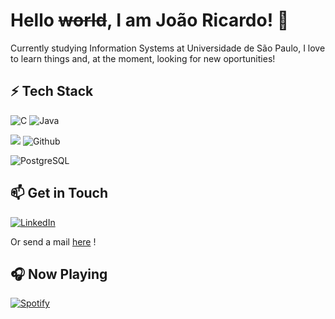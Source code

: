 # Hello ~~world~~, I am João Ricardo! 👋
Currently studying Information Systems at Universidade de São Paulo, I love to learn things and, at the moment, looking for new oportunities!

## ⚡ Tech Stack

![C](https://img.shields.io/badge/C-00599C?style=for-the-badge&logo=c&logoColor=white) ![Java](https://img.shields.io/badge/java-%23ED8B00.svg?style=for-the-badge&logo=openjdk&logoColor=white)

![](https://img.shields.io/badge/git%20-%23F05033.svg?&style=for-the-badge&logo=git&logoColor=white)  ![Github](https://img.shields.io/badge/github%20-%23121011.svg?&style=for-the-badge&logo=github&logoColor=white)

![PostgreSQL](https://img.shields.io/badge/PostgreSQL-000?style=for-the-badge&logo=postgresql)

## 📫 Get in Touch

[![LinkedIn](https://img.shields.io/badge/LinkedIn-0077B5?style=for-the-badge&logo=linkedin&logoColor=white)](https://www.linkedin.com/in/jo%C3%A3o-ricardo-paiva-camargo-591b11293/)

Or send a mail [here](mailto:jrpiavacamargo@gmail.com) !

## 🎧 Now Playing

[![Spotify](https://github-readme-remake.vercel.app/api/spotify)](https://open.spotify.com/user/n9sbc949pb9s6j8o3banerhzt)
<br/>
